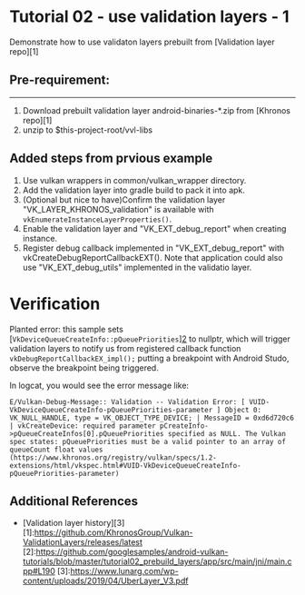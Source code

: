 # Tutorial 02 - use validation layers - 1

Demonstrate how to use validaton layers prebuilt from [Validation layer repo][1]

## Pre-requirement:
---------------
1. Download prebuilt validation layer android-binaries-*.zip from [Khronos repo][1]
1. unzip to $this-project-root/vvl-libs

## Added steps from prvious example
1. Use vulkan wrappers in common/vulkan_wrapper directory.
1. Add the validation layer into gradle build to pack it into apk.
1. (Optional but nice to have)Confirm the validation layer "VK_LAYER_KHRONOS_validation" is available with `vkEnumerateInstanceLayerProperties()`. 
1. Enable the validation layer and "VK_EXT_debug_report" when creating instance.
1. Register debug callback implemented in "VK_EXT_debug_report" with vkCreateDebugReportCallbackEXT(). Note that application could also use "VK_EXT_debug_utils" implemented in the validatio layer.

# Verification
Planted error: this sample sets [`VkDeviceQueueCreateInfo::pQueuePriorities`][2](https://github.com/googlesamples/android-vulkan-tutorials/blob/master/tutorial02_prebuild_layers/app/src/main/jni/main.cpp#L190) to nullptr,
which will trigger validation layers to notify us from registered callback function
`vkDebugReportCallbackEX_impl();` putting a breakpoint with Android Studo, observe
the breakpoint being triggered.

In logcat, you would see the error message like:
```
E/Vulkan-Debug-Message:: Validation -- Validation Error: [ VUID-VkDeviceQueueCreateInfo-pQueuePriorities-parameter ] Object 0: VK_NULL_HANDLE, type = VK_OBJECT_TYPE_DEVICE; | MessageID = 0xd6d720c6 | vkCreateDevice: required parameter pCreateInfo->pQueueCreateInfos[0].pQueuePriorities specified as NULL. The Vulkan spec states: pQueuePriorities must be a valid pointer to an array of queueCount float values (https://www.khronos.org/registry/vulkan/specs/1.2-extensions/html/vkspec.html#VUID-VkDeviceQueueCreateInfo-pQueuePriorities-parameter)
```
## Additional References
- [Validation layer history][3]
[1]:https://github.com/KhronosGroup/Vulkan-ValidationLayers/releases/latest
[2]:https://github.com/googlesamples/android-vulkan-tutorials/blob/master/tutorial02_prebuild_layers/app/src/main/jni/main.cpp#L190
[3]:https://www.lunarg.com/wp-content/uploads/2019/04/UberLayer_V3.pdf

